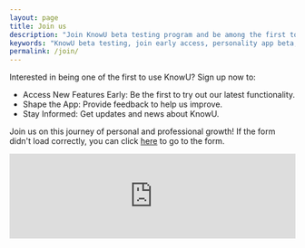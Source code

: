 ```yaml
---
layout: page
title: Join us
description: "Join KnowU beta testing program and be among the first to experience our personality assessment tool. Early access to features, provide feedback, and shape the app's development."
keywords: "KnowU beta testing, join early access, personality app beta, first adopters"
permalink: /join/
---
```


<p>Interested in being one of the first to use KnowU? Sign up now to:</p>
<ul>
    <li>Access New Features Early: Be the first to try out our latest functionality.</li>
    <li>Shape the App: Provide feedback to help us improve.</li>
    <li>Stay Informed: Get updates and news about KnowU.</li>
</ul>
<p>Join us on this journey of personal and professional growth! If the form didn't load correctly, you can click <a href="https://docs.google.com/forms/d/e/1FAIpQLSeTfp2j9LcfwN3mW1mPFjMowW4JNktzSqykTzb_QyQP0Ak6tw/viewform" target="_blank">here</a> to go to the form.</p>
<div class="responsive-div">
  <iframe
    src="https://docs.google.com/forms/d/e/1FAIpQLSeTfp2j9LcfwN3mW1mPFjMowW4JNktzSqykTzb_QyQP0Ak6tw/viewform?embedded=true"
    width="100%" 
    frameborder="0"
    style="border:0;"
    allowfullscreen
  ></iframe>
</div>
